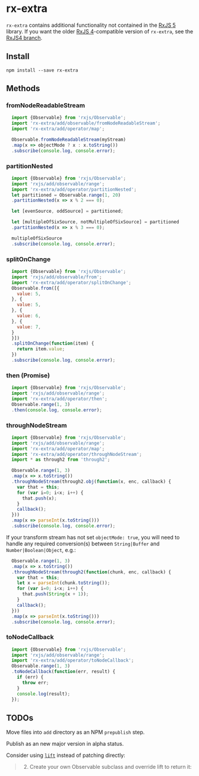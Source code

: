 # rx-extra

`rx-extra` contains additional functionality not contained in the [RxJS 5](https://github.com/ReactiveX/rxjs) library. If you want the older [RxJS 4](https://github.com/Reactive-Extensions/RxJS)-compatible version of `rx-extra`, see the [RxJS4 branch](https://github.com/ariutta/rx-extra/tree/RxJS4).

## Install

`npm install --save rx-extra`

## Methods

### fromNodeReadableStream
```js
  import {Observable} from 'rxjs/Observable';
  import 'rx-extra/add/observable/fromNodeReadableStream';
  import 'rx-extra/add/operator/map';

  Observable.fromNodeReadableStream(myStream)
  .map(x => objectMode ? x : x.toString())
  .subscribe(console.log, console.error);
```

### partitionNested
```js
  import {Observable} from 'rxjs/Observable';
  import 'rxjs/add/observable/range';
  import 'rx-extra/add/operator/partitionNested';
  let partitioned = Observable.range(1, 20)
  .partitionNested(x => x % 2 === 0);

  let [evenSource, oddSource] = partitioned;

  let [multipleOfSixSource, notMultipleOfSixSource] = partitioned
  .partitionNested(x => x % 3 === 0);

  multipleOfSixSource
  .subscribe(console.log, console.error);
```

### splitOnChange
```js
  import {Observable} from 'rxjs/Observable';
  import 'rxjs/add/observable/from';
  import 'rx-extra/add/operator/splitOnChange';
  Observable.from([{
    value: 5,
  }, {
    value: 5,
  }, {
    value: 6,
  }, {
    value: 7,
  }
  }])
  .splitOnChange(function(item) {
    return item.value;
  })
  .subscribe(console.log, console.error);
```

### then (Promise)
```js
  import {Observable} from 'rxjs/Observable';
  import 'rxjs/add/observable/range';
  import 'rx-extra/add/operator/then';
  Observable.range(1, 3)
  .then(console.log, console.error);
```

### throughNodeStream
```js
  import {Observable} from 'rxjs/Observable';
  import 'rxjs/add/observable/range';
  import 'rx-extra/add/operator/map';
  import 'rx-extra/add/operator/throughNodeStream';
  import * as through2 from 'through2';

  Observable.range(1, 3)
  .map(x => x.toString())
  .throughNodeStream(through2.obj(function(x, enc, callback) {
    var that = this;
    for (var i=0; i<x; i++) {
      that.push(x);
    }
    callback();
  }))
  .map(x => parseInt(x.toString()))
  .subscribe(console.log, console.error);
```

If your transform stream has not set `objectMode: true`, you will need to handle
any required conversion(s) between `String|Buffer` and `Number|Boolean|Object`, e.g.:

```js
  Observable.range(1, 3)
  .map(x => x.toString())
  .throughNodeStream(through2(function(chunk, enc, callback) {
    var that = this;
    let x = parseInt(chunk.toString());
    for (var i=0; i<x; i++) {
      that.push(String(x + 1));
    }
    callback();
  }))
  .map(x => parseInt(x.toString()))
  .subscribe(console.log, console.error);
```

### toNodeCallback
```js
  import {Observable} from 'rxjs/Observable';
  import 'rxjs/add/observable/range';
  import 'rx-extra/add/operator/toNodeCallback';
  Observable.range(1, 3)
  .toNodeCallback(function(err, result) {
    if (err) {
      throw err;
    }
    console.log(result);
  });
```

## TODOs

Move files into `add` directory as an NPM `prepublish` step.

Publish as an new major version in alpha status.

Consider using [`lift`](https://github.com/ReactiveX/RxJS/blob/master/doc/operator-creation.md) instead of patching directly:

> 2) Create your own Observable subclass and override lift to return it:
